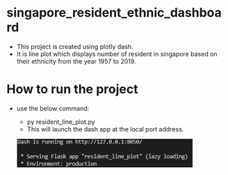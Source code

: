 # singapore_resident_ethnic_dashboard
* This project is created using plotly dash.
* It is line plot which displays number of resident in singapore based on their ethnicity from the year 1957 to 2019.

# How to run the project
* use the below command:
  - py resident_line_plot.py
  - This will launch the dash app at the local port address.

  ![dash_app_address](https://github.com/21singhakash/singapore_resident_ethnic_dashboard/blob/main/dash_app.png)

